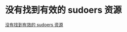 # 没有找到有效的 sudoers 资源
[没有找到有效的 sudoers 资源](https://aiwithcloud.com/2022/03/06/%e6%b2%a1%e6%9c%89%e6%89%be%e5%88%b0%e6%9c%89%e6%95%88%e7%9a%84-sudoers-%e8%b5%84%e6%ba%90/)